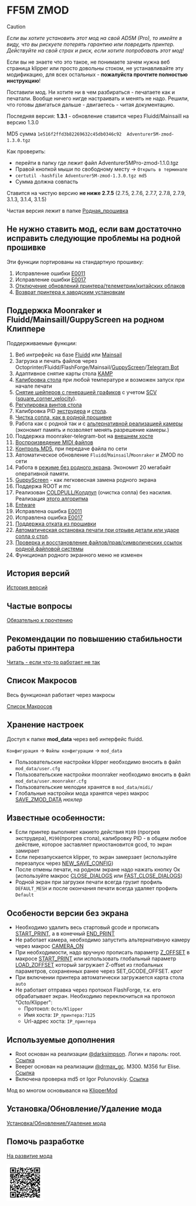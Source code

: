 # FF5M ZMOD

> [!CAUTION]
> *Если вы хотите установить этот мод на свой AD5M (Pro), то имейте в виду, что вы рискуете потерять гарантию или повредить принтер. Действуйте на свой страх и риск, если хотите попробовать этот мод!*
> 
> Если вы не знаете что это такое, не понимаете зачем нужна веб страница klipper или просто довольны стоком, не устанавливайте эту модификацию, для всех остальных - **пожалуйста прочтите полностью инструкцию**!
>
> Поставили мод. Ни хотите ни в чем разбираться - печатаете как и печатали. Вообще ничего нигде настраивать и менять не надо. Решили, что готовы двигаться дальше - двигаетесь - читая документацию.

Последняя версия: **1.3.1** - обновление ставится через Fluidd/Mainsaill на версию 1.3.0

MD5 сумма `1e516f2ffd3b82269632c45db0346c92  Adventurer5M-zmod-1.3.0.tgz`

Как проверить:
- перейти в папку где лежит файл Adventurer5MPro-zmod-1.1.0.tgz
- Правой кнопкой мыши по свободному месту -> `Открыть в терминале`
- `certutil -hashfile Adventurer5M-zmod-1.3.0.tgz md5`
- Сумма должна совпасть

Ставится на чистую версию **не ниже 2.7.5** (2.7.5, 2.7.6, 2.7.7, 2.7.8, 2.7.9, 3.1.3, 3.1.4, 3.1.5)

Чистая версия лежит в папке [Родная_прошивка](https://github.com/ghzserg/zmod/tree/main/%D0%A0%D0%BE%D0%B4%D0%BD%D0%B0%D1%8F_%D0%BF%D1%80%D0%BE%D1%88%D0%B8%D0%B2%D0%BA%D0%B0)

## Не нужно ставить мод, если вам достаточно исправить следующие проблемы на родной прошивке

Эти функции портированы на стандартную прошивку:
1. Исправление ошибки [E0011](https://github.com/ghzserg/zmod/wiki/Macros#fix_e0011)
2. Исправление ошибки [E0017](https://github.com/ghzserg/zmod/wiki/Macros#fix_e0017)
3. [Отключение обновлений принтера/телеметрии/китайских облаков](https://github.com/ghzserg/zmod/wiki/Macros#china_cloud)
4. [Возврат принтера к заводским установкам](https://github.com/ghzserg/zmod/wiki/Setup#%D0%B2%D0%BE%D0%B7%D0%B2%D1%80%D0%B0%D1%82-%D0%BF%D1%80%D0%B8%D0%BD%D1%82%D0%B5%D1%80%D0%B0-%D0%BA-%D0%B7%D0%B0%D0%B2%D0%BE%D0%B4%D1%81%D0%BA%D0%B8%D0%BC-%D1%83%D1%81%D1%82%D0%B0%D0%BD%D0%BE%D0%B2%D0%BA%D0%B0%D0%BC-%D0%BD%D0%B5%D0%BE%D0%B1%D1%85%D0%BE%D0%B4%D0%B8%D0%BC%D0%BE-%D0%B4%D0%BB%D1%8F-%D1%83%D1%81%D1%82%D0%B0%D0%BD%D0%BE%D0%B2%D0%BA%D0%B8-%D0%BC%D0%BE%D0%B4%D0%B0)

## Поддержка Moonraker и Fluidd/Mainsaill/GuppyScreen на родном Клиппере
Поддерживаемые функции:
1. Веб интрефейс на базе [Fluidd](https://docs.fluidd.xyz/) или [Mainsail](https://docs.mainsail.xyz/)
2. Загрузка и печать файлов через Octoprinter/Fluidd/FlashForge/Mainsail/[GuppyScreen](https://github.com/ghzserg/zmod/wiki/Macros#display_off)/[Telegram Bot](https://github.com/ghzserg/zmod/wiki/Macros#telegram-bot)
3. Адаптивное снятие карты стола [KAMP](https://github.com/ghzserg/zmod/wiki/Macros#kamp)
4. [Калибровка стола](https://github.com/ghzserg/zmod/wiki/Macros#auto_full_bed_level) при любой температуре и возможен запуск при начале печати
5. [Снятие шейперов c генерацией графиков](https://github.com/ghzserg/zmod/wiki/Macros#zshaper) с учетом [SCV](https://github.com/ghzserg/zmod/wiki/Macros#fix_scv) ([square_corner_velocity](https://www.klipper3d.org/Config_Reference.html#printer)).
6. [Регулировка винтов стола](https://github.com/ghzserg/zmod/wiki/Macros#bed_level_screws_tune)
7. Калибровка PID [экструдера](https://github.com/ghzserg/zmod/wiki/Macros#pid_tune_extruder) и [стола](https://github.com/ghzserg/zmod/wiki/Macros#pid_tune_bed).
8. [Чистка сопла, как в родной прошивке](https://github.com/ghzserg/zmod/wiki/Macros#clear_noize)
9. Работа как с родной так и с [альтернативной реализацией камеры](https://github.com/ghzserg/zmod/wiki/Macros#camera_on) (экономит память и позволяет менять разрешение камеры.)
10. Поддержка moonraker-telegram-bot на [внешнем хосте](https://github.com/ghzserg/zmod/wiki/Macros#telegram-bot)
11. [Воспроизведение MIDI файлов](https://github.com/ghzserg/zmod/wiki/Macros#play_midi)
12. [Контроль MD5](https://github.com/ghzserg/zmod/wiki/Macros#check_md5), при передаче файла по сети 
13. Автоматическое обновление `Fluidd`/`Mainsail`/`Moonraker` и ZMOD по сети
14. Работа в [режиме без родного экрана](https://github.com/ghzserg/zmod/wiki/Macros#display_off). Экономит 20 мегабайт оперативной памяти.
15. [GuppyScreen](https://github.com/ghzserg/zmod/wiki/Macros#display_off) - как легковесная замена родного экрана
16. Поддержа ROOT и mc
17. Реализован [COLDPULL/Колдпул](https://github.com/ghzserg/zmod/wiki/Macros#coldpull) (очистка сопла) без насилия. Реализация [этого алгоритма](https://t.me/FF_5M_5M_Pro/2836/447172)
18. [Entware](https://github.com/ghzserg/zmod/wiki/FAQ#%D0%B2-zmod-%D0%B2%D1%85%D0%BE%D0%B4%D0%B8%D1%82-entware---%D0%BA%D0%B0%D0%BA-%D0%B8%D0%BC-%D0%B2%D0%BE%D1%81%D0%BF%D0%BE%D0%BB%D1%8C%D0%B7%D0%BE%D0%B2%D0%B0%D1%82%D1%8C%D1%81%D1%8F)
19. Исправлена ошибка [E0011](https://github.com/ghzserg/zmod/wiki/Macros#fix_e0011)
20. Исправлена ошибка [E0017](https://github.com/ghzserg/zmod/wiki/Macros#fix_e0017)
21. [Поддержка отката из прошивки](https://github.com/ghzserg/zmod/wiki/FAQ#%D1%87%D1%82%D0%BE-%D1%82%D0%B0%D0%BA%D0%BE%D0%B5-%D0%BE%D1%82%D0%BA%D0%B0%D1%82-%D0%B8%D0%B7-%D0%BF%D1%80%D0%BE%D1%88%D0%B8%D0%B2%D0%BA%D0%B8)
22. [Автоматическая остановка печати при отрыве детали или ударе сопла о стол](https://github.com/ghzserg/zmod/wiki/Macros#nozzle_control).
23. [Проверка и восстановление файлов/прав/символических ссылок родной файловой системы](https://github.com/ghzserg/zmod/wiki/Macros#check_system)
24. Функционал родного экранного меню не изменен

## История версий
[История версий](https://github.com/ghzserg/zmod/wiki/Changelog)

## Частые вопросы

[Обязательно к прочтению](https://github.com/ghzserg/zmod/wiki/FAQ)

## Рекомендации по повышению стабильности работы принтера

[Читать - если что-то работает не так](https://github.com/ghzserg/zmod/wiki/Recomendations)

## Список Макросов

Весь функционал работает через макросы

[Список Макросов](https://github.com/ghzserg/zmod/wiki/Macros)

## Хранение настроек
Доступ к папке **mod_data** через веб интерфейс fluidd. 

`Конфигурация` -> `Файлы конфигурации` -> `mod_data`

- Пользовательские настройки klipper необходимо вносить в файл `mod_data/user.cfg`
- Пользовательские настройки moonraker необходимо вносить в файл `mod_data/user.moonraker.cfg`
- Пользовательские мелодии хранятся в `mod_data/midi/`
- Глобальные настройки мода хранятся через макрос [SAVE_ZMOD_DATA](https://github.com/ghzserg/zmod/wiki/Macros#save_zmod_data) *нюхлер*

## Известные особенности:
- Если принтер выполняет какието действия `M109` (прогрев экструдера), `M190`(прогрев стола), калибровку PID - в общем любое действие, которое заставляет приостановится gcod, то экран замирает
- Если перезапускается klipper, то экран замерзает (используйте перезапуск через [NEW_SAVE_CONFIG](https://github.com/ghzserg/zmod/wiki/Macros#new_save_config))
- После отмены печати, на родном экране надо нажать кнопку Ок (используйте макрос [CLOSE_DIALOGS](https://github.com/ghzserg/zmod/wiki/Macros#close_dialogs) или [FAST_CLOSE_DIALOGS](https://github.com/ghzserg/zmod/wiki/Macros#fast_close_dialogs))
- Родной экран при загрузки печати всегда грузит профиль `DEFAULT_MESH` и после окончания печати всегда удаляет профиль `Default`

## Особености версии без экрана
- Необходимо удалить весь стартовый gcode и прописать [START_PRINT](https://github.com/ghzserg/zmod/wiki/Macros#start_print), а в конечный [END_PRINT](https://github.com/ghzserg/zmod/wiki/Macros#end_print)
- Не работает камера, необходимо запустить альтернативную камеру через макрос [CAMERA_ON](https://github.com/ghzserg/zmod/wiki/Macros#camera_on)
- При необходимости, надо вручную прописать параметр [Z_OFFSET](https://github.com/ghzserg/zmod/wiki/Macros#%D1%8D%D1%82%D0%BE-%D0%BD%D0%B5-%D0%BF%D0%B0%D1%80%D0%B0%D0%BC%D0%B5%D1%82%D1%80%D1%8B-start_print-%D1%8D%D1%82%D0%BE-%D0%B3%D0%BB%D0%BE%D0%B1%D0%B0%D0%BB%D1%8C%D0%BD%D1%8B%D0%B5-%D1%84%D0%BB%D0%B0%D0%B3%D0%B8%D0%BF%D0%B0%D1%80%D0%B0%D0%BC%D0%B5%D1%82%D1%80%D1%8B-%D0%BA%D0%BE%D1%82%D0%BE%D1%80%D1%8B%D0%B5-%D1%81%D1%82%D0%B0%D0%B2%D0%B8%D1%82%D1%81%D1%8F-%D1%87%D0%B5%D1%80%D0%B5%D0%B7-save_zmod_data) в макросе [START_PRINT](https://github.com/ghzserg/zmod/wiki/Macros#start_print) или использовать глобальный параметр [LOAD_ZOFFSET](https://github.com/ghzserg/zmod/wiki/Macros#load_zoffset) который загружает Z-offset из глобальных параметров, сохраненных ранее через SET_GCODE_OFFSET. *крот*
- При включении принтера автоматически загружается карта стола `auto`
- Не работает отправка через протокол FlashForge, т.к. его обрабатывает экран.
  Необходимо переключиться на протокол "Octo/Klipper":
  - Протокол: `Octo/Klipper`
  - Имя хоста: `IP_принтера:7125`
  - Url-адрес хоста: `IP_принтера`
 
## Используемые дополнения

- Root основан на реализации [@darksimpson](https://t.me/darksimpson). Логин и пароль: root. [Ссылка](https://t.me/c/2000598629/12695/186253)
- Beeper основан на реализации [@drmax_gc](https://t.me/drmax_gc). M300. M356 fur Elise. [Ссылка](https://t.me/FF_5M_5M_Pro/1/333800)
- Включена проверка md5 от Igor Polunovskiy. [Ссылка](https://t.me/FF_5M_5M_Pro/12695/272417)

Мод во многом основывался на [KlipperMod](https://github.com/xblax/flashforge_ad5m_klipper_mod/)

## Установка/Обновление/Удаление мода

[Установка/Обновление/Удаление мода](https://github.com/ghzserg/zmod/wiki/Setup)

## Помочь разработке

[На развитие мода](https://vtb.paymo.ru/collect-money/?transaction=f274b4b2-cc14-4164-ae60-ca0f7c384f0a)

<a href="https://vtb.paymo.ru/collect-money/?transaction=f274b4b2-cc14-4164-ae60-ca0f7c384f0a"><img src="https://raw.githubusercontent.com/ghzserg/zmod/refs/heads/main/VTB.jpg" width="100" alt="QR"></a>

